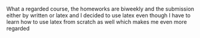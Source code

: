 What a regarded course, the homeworks are biweekly and the submission either by written or latex and I decided to use latex even though I have to learn how to use latex from scratch as well which makes me even more regarded
